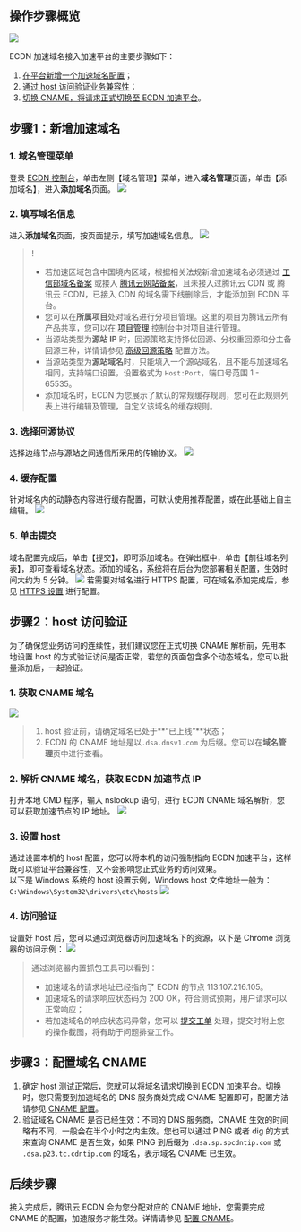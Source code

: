 ## 操作步骤概览
![](https://main.qcloudimg.com/raw/9e2319ef334f7596c050816bff61c6a1.png)

ECDN 加速域名接入加速平台的主要步骤如下：  

1. [在平台新增一个加速域名配置](#addhost)；  
2. [通过 host 访问验证业务兼容性](#hosttest)；  
3. [切换 CNAME，将请求正式切换至 ECDN 加速平台](#cname)。

<span id="addhost"></span>
## 步骤1：新增加速域名
### 1. 域名管理菜单
 登录 [ECDN 控制台](https://console.cloud.tencent.com/dsa)，单击左侧【域名管理】菜单，进入**域名管理**页面，单击【添加域名】，进入**添加域名**页面。
 ![](https://main.qcloudimg.com/raw/676f2b9bedadc30fef163f23d5f6bfaf.png)

### 2. 填写域名信息 
进入**添加域名**页面，按页面提示，填写加速域名信息。
![](https://main.qcloudimg.com/raw/23711a3ed5c1ffdcd908f6919ce13233.png)

>!
>- 若加速区域包含中国境内区域，根据相关法规新增加速域名必须通过 [工信部域名备案](http://beian.miit.gov.cn/) 或接入 [腾讯云网站备案](https://cloud.tencent.com/product/ba?from=qcloudProductBa)，且未接入过腾讯云 CDN 或 腾讯云 ECDN，已接入 CDN 的域名需下线删除后，才能添加到 ECDN 平台。
>- 您可以在**所属项目**处对域名进行分项目管理。这里的项目为腾讯云所有产品共享，您可以在 [项目管理](https://console.cloud.tencent.com/project) 控制台中对项目进行管理。
>- 当源站类型为**源站 IP** 时，回源策略支持择优回源、分权重回源和分主备回源三种，详情请参见 [高级回源策略](https://intl.cloud.tencent.com/document/product/570/35821) 配置方法。 
>- 当源站类型为**源站域名**时，只能填入一个源站域名，且不能与加速域名相同，支持端口设置，设置格式为 ```Host:Port```，端口号范围 1 - 65535。
>- 添加域名时，ECDN 为您展示了默认的常规缓存规则，您可在此规则列表上进行编辑及管理，自定义该域名的缓存规则。

### 3. 选择回源协议
选择边缘节点与源站之间通信所采用的传输协议。
![](https://main.qcloudimg.com/raw/d39b00115568ecbfc6424fe6c6174c47.png)

###  4. 缓存配置
针对域名内的动静态内容进行缓存配置，可默认使用推荐配置，或在此基础上自主编辑。
![](https://main.qcloudimg.com/raw/5a486024219dc50972b26f1fe3527943.png)

### 5. 单击提交
域名配置完成后，单击【提交】，即可添加域名。在弹出框中，单击【前往域名列表】，即可查看域名状态。添加的域名，系统将在后台为您部署相关配置，生效时间大约为 5 分钟。
![](https://main.qcloudimg.com/raw/348c7cb0988ce42adfd55297f5b0a37b.png)
若需要对域名进行 HTTPS 配置，可在域名添加完成后，参见 [HTTPS 设置](https://intl.cloud.tencent.com/document/product/570/10365) 进行配置。

<span id="hosttest"></span>
## 步骤2：host 访问验证
为了确保您业务访问的连续性，我们建议您在正式切换 CNAME 解析前，先用本地设置 host 的方式验证访问是否正常，若您的页面包含多个动态域名，您可以批量添加后，一起验证。

### 1. 获取 CNAME 域名
![](https://main.qcloudimg.com/raw/6603c81e88e72f7ca2ac49c9542e7673.png)
>
> 1. host 验证前，请确定域名已处于**“已上线”**状态；
> 2. ECDN 的 CNAME 地址是以```.dsa.dnsv1.com``` 为后缀。您可以在**域名管理**页中进行查看。

### 2. 解析 CNAME 域名，获取 ECDN 加速节点 IP
打开本地 CMD 程序，输入 nslookup 语句，进行 ECDN CNAME 域名解析，您可以获取加速节点的 IP 地址。
![](https://main.qcloudimg.com/raw/17ccbf7e5d46f1417807410dcb3e4f07.png)

### 3. 设置 host
通过设置本机的 host 配置，您可以将本机的访问强制指向 ECDN 加速平台，这样既可以验证平台兼容性，又不会影响您正式业务的访问效果。  
以下是 Windows 系统的 host 设置示例，Windows host 文件地址一般为：```C:\Windows\System32\drivers\etc\hosts```
![](https://main.qcloudimg.com/raw/cf9a029252c74f618dd1257c14f98f6c.png)

### 4. 访问验证
设置好 host 后，您可以通过浏览器访问加速域名下的资源，以下是 Chrome 浏览器的访问示例：
![](https://main.qcloudimg.com/raw/06826467aa1a68135e85e28e825645a2.png)

>通过浏览器内置抓包工具可以看到：
>- 加速域名的请求地址已经指向了 ECDN 的节点 113.107.216.105。 
>- 加速域名的请求响应状态码为 200 OK，符合测试预期，用户请求可以正常响应；
>- 若加速域名的响应状态码异常，您可以 [提交工单](https://console.cloud.tencent.com/workorder/category?level1_id=83&level2_id=532&source=0&data_title=动态加速网络) 处理，提交时附上您的操作截图，将有助于问题排查工作。

<span id="cname"></span>
## 步骤3：配置域名 CNAME
1. 确定 host 测试正常后，您就可以将域名请求切换到 ECDN 加速平台。切换时，您只需要到加速域名的 DNS 服务商处完成 CNAME 配置即可，配置方法请参见 [CNAME 配置](https://intl.cloud.tencent.com/document/product/570/11134)。
2. 验证域名 CNAME 是否已经生效：不同的 DNS 服务商，CNAME 生效的时间略有不同，一般会在半个小时之内生效。您也可以通过 PING 或者 dig 的方式来查询 CNAME 是否生效，如果 PING 到后缀为 ```.dsa.sp.spcdntip.com``` 或 ```.dsa.p23.tc.cdntip.com``` 的域名，表示域名 CNAME 已生效。


## 后续步骤
接入完成后，腾讯云 ECDN 会为您分配对应的 CNAME 地址，您需要完成 CNAME 的配置，加速服务才能生效。详情请参见 [配置 CNAME](https://intl.cloud.tencent.com/document/product/570/11134)。

